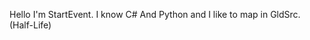 Hello I'm StartEvent. I know C# And Python and I like to map in GldSrc. 
                                                                (Half-Life)
